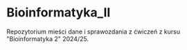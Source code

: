 # Bioinformatyka_II
Repozytorium mieści dane i sprawozdania z ćwiczeń z kursu "Bioinformatyka 2" 2024/25.
